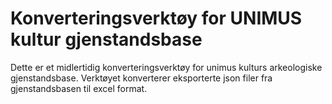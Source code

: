 # Konverteringsverktøy for UNIMUS kultur gjenstandsbase

Dette er et midlertidig konverteringsverktøy for unimus kulturs arkeologiske gjenstandsbase. Verktøyet konverterer eksporterte json filer fra gjenstandsbasen til excel format.
